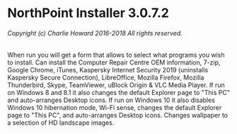 # NorthPoint Installer 3.0.7.2
###### Copyright (c) Charlie Howard 2016-2018 All rights reserved.

When run you will get a form that allows to select what programs you wish to install.
Can install the Computer Repair Centre OEM information, 7-zip, Google Chrome, iTunes, Kaspersky Internet Security 2019 (uninstalls Kaspersky Secure Connection), LibreOffice, Mozilla Firefox, Mozilla Thunderbird, Skype, TeamViewer, uBlock Origin & VLC Media Player.
If run on Windows 8 and 8.1 it also changes the default Explorer page to "This PC" and auto-arranges Desktop icons.
If run on Windows 10 it also disables Windows 10 hibernation mode, Wi-Fi sense, changes the default Explorer page to "This PC", and auto-arranges Desktop icons.
Changes wallpaper to a selection of HD landscape images.